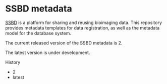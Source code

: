 # SSBD metadata

[SSBD](https://ssbd.riken.jp) is a platform for sharing and reusing bioimaging data. This repository provides metadata templates for data registration, as well as the metadata model for the database system.

The current released version of the SSBD metadata is 2.

The latest version is under development.

History
- 2
- latest
